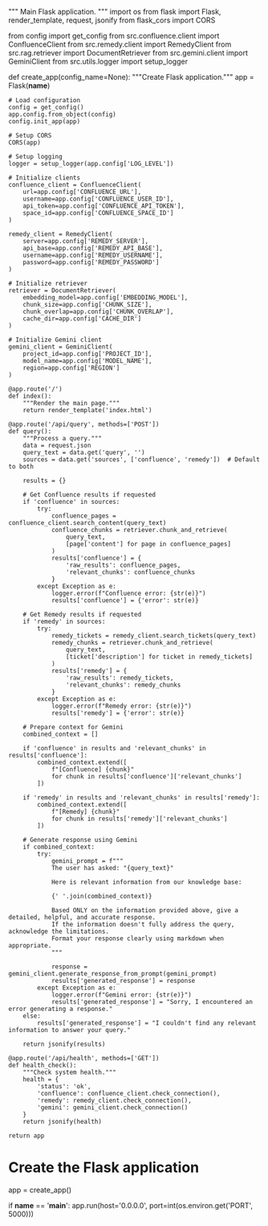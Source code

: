 """
Main Flask application.
"""
import os
from flask import Flask, render_template, request, jsonify
from flask_cors import CORS

from config import get_config
from src.confluence.client import ConfluenceClient
from src.remedy.client import RemedyClient
from src.rag.retriever import DocumentRetriever
from src.gemini.client import GeminiClient
from src.utils.logger import setup_logger

def create_app(config_name=None):
    """Create Flask application."""
    app = Flask(__name__)
    
    # Load configuration
    config = get_config()
    app.config.from_object(config)
    config.init_app(app)
    
    # Setup CORS
    CORS(app)
    
    # Setup logging
    logger = setup_logger(app.config['LOG_LEVEL'])
    
    # Initialize clients
    confluence_client = ConfluenceClient(
        url=app.config['CONFLUENCE_URL'],
        username=app.config['CONFLUENCE_USER_ID'],
        api_token=app.config['CONFLUENCE_API_TOKEN'],
        space_id=app.config['CONFLUENCE_SPACE_ID']
    )
    
    remedy_client = RemedyClient(
        server=app.config['REMEDY_SERVER'],
        api_base=app.config['REMEDY_API_BASE'],
        username=app.config['REMEDY_USERNAME'],
        password=app.config['REMEDY_PASSWORD']
    )
    
    # Initialize retriever
    retriever = DocumentRetriever(
        embedding_model=app.config['EMBEDDING_MODEL'],
        chunk_size=app.config['CHUNK_SIZE'],
        chunk_overlap=app.config['CHUNK_OVERLAP'],
        cache_dir=app.config['CACHE_DIR']
    )
    
    # Initialize Gemini client
    gemini_client = GeminiClient(
        project_id=app.config['PROJECT_ID'],
        model_name=app.config['MODEL_NAME'],
        region=app.config['REGION']
    )
    
    @app.route('/')
    def index():
        """Render the main page."""
        return render_template('index.html')
    
    @app.route('/api/query', methods=['POST'])
    def query():
        """Process a query."""
        data = request.json
        query_text = data.get('query', '')
        sources = data.get('sources', ['confluence', 'remedy'])  # Default to both
        
        results = {}
        
        # Get Confluence results if requested
        if 'confluence' in sources:
            try:
                confluence_pages = confluence_client.search_content(query_text)
                confluence_chunks = retriever.chunk_and_retrieve(
                    query_text, 
                    [page['content'] for page in confluence_pages]
                )
                results['confluence'] = {
                    'raw_results': confluence_pages,
                    'relevant_chunks': confluence_chunks
                }
            except Exception as e:
                logger.error(f"Confluence error: {str(e)}")
                results['confluence'] = {'error': str(e)}
        
        # Get Remedy results if requested
        if 'remedy' in sources:
            try:
                remedy_tickets = remedy_client.search_tickets(query_text)
                remedy_chunks = retriever.chunk_and_retrieve(
                    query_text, 
                    [ticket['description'] for ticket in remedy_tickets]
                )
                results['remedy'] = {
                    'raw_results': remedy_tickets,
                    'relevant_chunks': remedy_chunks
                }
            except Exception as e:
                logger.error(f"Remedy error: {str(e)}")
                results['remedy'] = {'error': str(e)}
        
        # Prepare context for Gemini
        combined_context = []
        
        if 'confluence' in results and 'relevant_chunks' in results['confluence']:
            combined_context.extend([
                f"[Confluence] {chunk}" 
                for chunk in results['confluence']['relevant_chunks']
            ])
            
        if 'remedy' in results and 'relevant_chunks' in results['remedy']:
            combined_context.extend([
                f"[Remedy] {chunk}" 
                for chunk in results['remedy']['relevant_chunks']
            ])
        
        # Generate response using Gemini
        if combined_context:
            try:
                gemini_prompt = f"""
                The user has asked: "{query_text}"
                
                Here is relevant information from our knowledge base:
                
                {' '.join(combined_context)}
                
                Based ONLY on the information provided above, give a detailed, helpful, and accurate response.
                If the information doesn't fully address the query, acknowledge the limitations.
                Format your response clearly using markdown when appropriate.
                """
                
                response = gemini_client.generate_response_from_prompt(gemini_prompt)
                results['generated_response'] = response
            except Exception as e:
                logger.error(f"Gemini error: {str(e)}")
                results['generated_response'] = "Sorry, I encountered an error generating a response."
        else:
            results['generated_response'] = "I couldn't find any relevant information to answer your query."
        
        return jsonify(results)
    
    @app.route('/api/health', methods=['GET'])
    def health_check():
        """Check system health."""
        health = {
            'status': 'ok',
            'confluence': confluence_client.check_connection(),
            'remedy': remedy_client.check_connection(),
            'gemini': gemini_client.check_connection()
        }
        return jsonify(health)
    
    return app


# Create the Flask application
app = create_app()

if __name__ == '__main__':
    app.run(host='0.0.0.0', port=int(os.environ.get('PORT', 5000)))